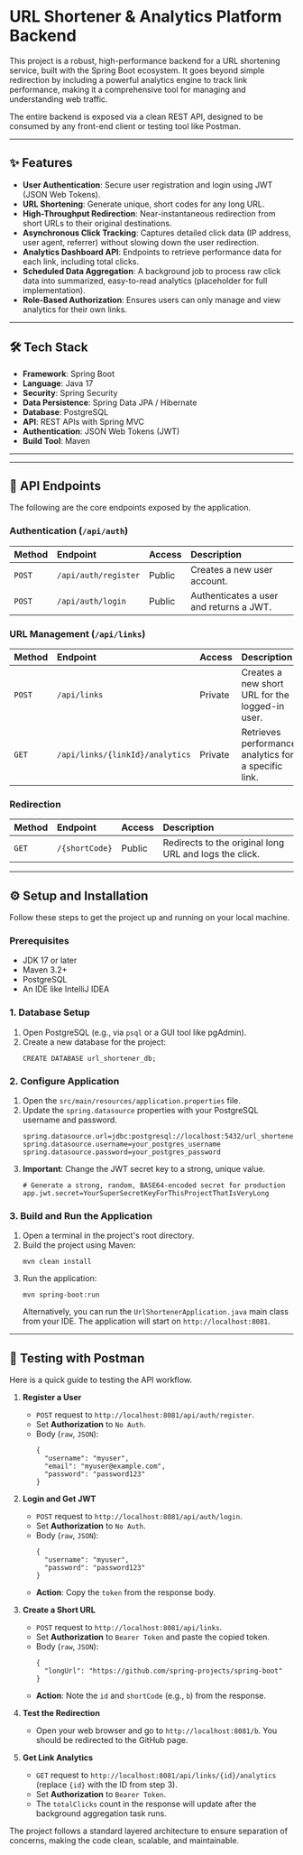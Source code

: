 # URL Shortener & Analytics Platform Backend

This project is a robust, high-performance backend for a URL shortening service, built with the Spring Boot ecosystem. It goes beyond simple redirection by including a powerful analytics engine to track link performance, making it a comprehensive tool for managing and understanding web traffic.

The entire backend is exposed via a clean REST API, designed to be consumed by any front-end client or testing tool like Postman.

***

## ✨ Features

*   **User Authentication**: Secure user registration and login using JWT (JSON Web Tokens).
*   **URL Shortening**: Generate unique, short codes for any long URL.
*   **High-Throughput Redirection**: Near-instantaneous redirection from short URLs to their original destinations.
*   **Asynchronous Click Tracking**: Captures detailed click data (IP address, user agent, referrer) without slowing down the user redirection.
*   **Analytics Dashboard API**: Endpoints to retrieve performance data for each link, including total clicks.
*   **Scheduled Data Aggregation**: A background job to process raw click data into summarized, easy-to-read analytics (placeholder for full implementation).
*   **Role-Based Authorization**: Ensures users can only manage and view analytics for their own links.

***

## 🛠️ Tech Stack

*   **Framework**: Spring Boot
*   **Language**: Java 17
*   **Security**: Spring Security
*   **Data Persistence**: Spring Data JPA / Hibernate
*   **Database**: PostgreSQL
*   **API**: REST APIs with Spring MVC
*   **Authentication**: JSON Web Tokens (JWT)
*   **Build Tool**: Maven

***


***

## 🚀 API Endpoints

The following are the core endpoints exposed by the application.

### Authentication (`/api/auth`)

| Method | Endpoint                | Access  | Description                  |
| :----- | :---------------------- | :------ | :--------------------------- |
| `POST` | `/api/auth/register`    | Public  | Creates a new user account.  |
| `POST` | `/api/auth/login`       | Public  | Authenticates a user and returns a JWT. |

### URL Management (`/api/links`)

| Method | Endpoint                    | Access  | Description                                 |
| :----- | :-------------------------- | :------ | :------------------------------------------ |
| `POST` | `/api/links`                | Private | Creates a new short URL for the logged-in user. |
| `GET`  | `/api/links/{linkId}/analytics` | Private | Retrieves performance analytics for a specific link. |

### Redirection

| Method | Endpoint      | Access  | Description                                       |
| :----- | :------------ | :------ | :------------------------------------------------ |
| `GET`  | `/{shortCode}` | Public  | Redirects to the original long URL and logs the click. |

***

## ⚙️ Setup and Installation

Follow these steps to get the project up and running on your local machine.

### Prerequisites

*   JDK 17 or later
*   Maven 3.2+
*   PostgreSQL
*   An IDE like IntelliJ IDEA

### 1. Database Setup

1.  Open PostgreSQL (e.g., via `psql` or a GUI tool like pgAdmin).
2.  Create a new database for the project:
    ```
    CREATE DATABASE url_shortener_db;
    ```

### 2. Configure Application

1.  Open the `src/main/resources/application.properties` file.
2.  Update the `spring.datasource` properties with your PostgreSQL username and password.
    ```
    spring.datasource.url=jdbc:postgresql://localhost:5432/url_shortener_db
    spring.datasource.username=your_postgres_username
    spring.datasource.password=your_postgres_password
    ```
3.  **Important**: Change the JWT secret key to a strong, unique value.
    ```
    # Generate a strong, random, BASE64-encoded secret for production
    app.jwt.secret=YourSuperSecretKeyForThisProjectThatIsVeryLong
    ```

### 3. Build and Run the Application

1.  Open a terminal in the project's root directory.
2.  Build the project using Maven:
    ```
    mvn clean install
    ```
3.  Run the application:
    ```
    mvn spring-boot:run
    ```
    Alternatively, you can run the `UrlShortenerApplication.java` main class from your IDE. The application will start on `http://localhost:8081`.

***

## 🧪 Testing with Postman

Here is a quick guide to testing the API workflow.

1.  **Register a User**
    *   `POST` request to `http://localhost:8081/api/auth/register`.
    *   Set **Authorization** to `No Auth`.
    *   Body (`raw`, `JSON`):
        ```
        {
          "username": "myuser",
          "email": "myuser@example.com",
          "password": "password123"
        }
        ```

2.  **Login and Get JWT**
    *   `POST` request to `http://localhost:8081/api/auth/login`.
    *   Set **Authorization** to `No Auth`.
    *   Body (`raw`, `JSON`):
        ```
        {
          "username": "myuser",
          "password": "password123"
        }
        ```
    *   **Action**: Copy the `token` from the response body.

3.  **Create a Short URL**
    *   `POST` request to `http://localhost:8081/api/links`.
    *   Set **Authorization** to `Bearer Token` and paste the copied token.
    *   Body (`raw`, `JSON`):
        ```
        {
          "longUrl": "https://github.com/spring-projects/spring-boot"
        }
        ```
    *   **Action**: Note the `id` and `shortCode` (e.g., `b`) from the response.

4.  **Test the Redirection**
    *   Open your web browser and go to `http://localhost:8081/b`. You should be redirected to the GitHub page.

5.  **Get Link Analytics**
    *   `GET` request to `http://localhost:8081/api/links/{id}/analytics` (replace `{id}` with the ID from step 3).
    *   Set **Authorization** to `Bearer Token`.
    *   The `totalClicks` count in the response will update after the background aggregation task runs.


The project follows a standard layered architecture to ensure separation of concerns, making the code clean, scalable, and maintainable.

